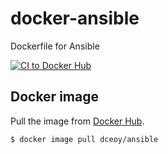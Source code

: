 docker-ansible
==============

Dockerfile for Ansible

[![CI to Docker Hub](https://github.com/dceoy/docker-ansible/actions/workflows/docker-publish.yml/badge.svg)](https://github.com/dceoy/docker-ansible/actions/workflows/docker-publish.yml)

Docker image
------------

Pull the image from [Docker Hub](https://hub.docker.com/r/dceoy/ansible/).

```sh
$ docker image pull dceoy/ansible
```
